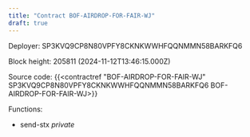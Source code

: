 ```yaml
---
title: "Contract BOF-AIRDROP-FOR-FAIR-WJ"
draft: true
---
```

Deployer: SP3KVQ9CP8N80VPFY8CKNKWWHFQQNMMN58BARKFQ6


 



Block height: 205811 (2024-11-12T13:46:15.000Z)

Source code: {{<contractref "BOF-AIRDROP-FOR-FAIR-WJ" SP3KVQ9CP8N80VPFY8CKNKWWHFQQNMMN58BARKFQ6 BOF-AIRDROP-FOR-FAIR-WJ>}}

Functions:

* send-stx _private_
